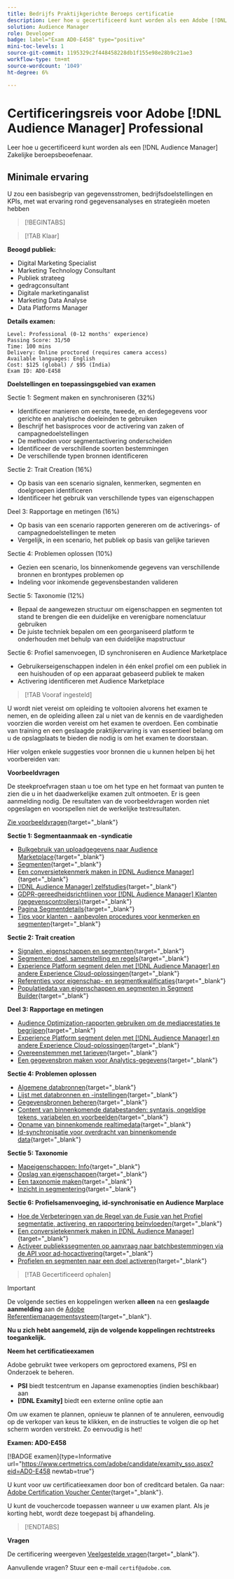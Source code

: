 ```yaml
---
title: Bedrijfs Praktijkgerichte Beroeps certificatie
description: Leer hoe u gecertificeerd kunt worden als een Adobe [!DNL Audience Manager] Zakelijke beroepsbeoefenaar.
solution: Audience Manager
role: Developer
badge: label="Exam AD0-E458" type="positive"
mini-toc-levels: 1
source-git-commit: 1195329c2f448458228db1f155e98e28b9c21ae3
workflow-type: tm+mt
source-wordcount: '1049'
ht-degree: 6%

---
```


# Certificeringsreis voor Adobe [!DNL Audience Manager] Professional

Leer hoe u gecertificeerd kunt worden als een [!DNL Audience Manager] Zakelijke beroepsbeoefenaar.

## Minimale ervaring

U zou een basisbegrip van gegevensstromen, bedrijfsdoelstellingen en KPIs, met wat ervaring rond gegevensanalyses en strategieën moeten hebben

>[!BEGINTABS]

>[!TAB Klaar]

**Beoogd publiek:**

* Digital Marketing Specialist
* Marketing Technology Consultant
* Publiek strateeg
* gedragconsultant
* Digitale marketinganalist
* Marketing Data Analyse
* Data Platforms Manager

**Details examen:**

```
Level: Professional (0-12 months' experience)
Passing Score: 31/50
Time: 100 mins
Delivery: Online proctored (requires camera access)
Available languages: English
Cost: $125 (global) / $95 (India)
Exam ID: AD0-E458
```

**Doelstellingen en toepassingsgebied van examen**

Sectie 1: Segment maken en synchroniseren (32%)

* Identificeer manieren om eerste, tweede, en derdegegevens voor gerichte en analytische doeleinden te gebruiken
* Beschrijf het basisproces voor de activering van zaken of campagnedoelstellingen
* De methoden voor segmentactivering onderscheiden
* Identificeer de verschillende soorten bestemmingen
* De verschillende typen bronnen identificeren

Sectie 2: Trait Creation (16%)

* Op basis van een scenario signalen, kenmerken, segmenten en doelgroepen identificeren
* Identificeer het gebruik van verschillende types van eigenschappen

Deel 3: Rapportage en metingen (16%)

* Op basis van een scenario rapporten genereren om de activerings- of campagnedoelstellingen te meten
* Vergelijk, in een scenario, het publiek op basis van gelijke tarieven

Sectie 4: Problemen oplossen (10%)

* Gezien een scenario, los binnenkomende gegevens van verschillende bronnen en brontypes problemen op
* Indeling voor inkomende gegevensbestanden valideren

Sectie 5: Taxonomie (12%)

* Bepaal de aangewezen structuur om eigenschappen en segmenten tot stand te brengen die een duidelijke en verenigbare nomenclatuur gebruiken
* De juiste techniek bepalen om een georganiseerd platform te onderhouden met behulp van een duidelijke mapstructuur

Sectie 6: Profiel samenvoegen, ID synchroniseren en Audience Marketplace

* Gebruikerseigenschappen indelen in één enkel profiel om een publiek in een huishouden of op een apparaat gebaseerd publiek te maken
* Activering identificeren met Audience Marketplace

>[!TAB Vooraf ingesteld]

U wordt niet vereist om opleiding te voltooien alvorens het examen te nemen, en de opleiding alleen zal u niet van de kennis en de vaardigheden voorzien die worden vereist om het examen te overdoen. Een combinatie van training en een geslaagde praktijkervaring is van essentieel belang om u de opslagplaats te bieden die nodig is om het examen te doorstaan.

Hier volgen enkele suggesties voor bronnen die u kunnen helpen bij het voorbereiden van:

**Voorbeeldvragen**

De steekproefvragen staan u toe om het type en het formaat van punten te zien die u in het daadwerkelijke examen zult ontmoeten. Er is geen aanmelding nodig. De resultaten van de voorbeeldvragen worden niet opgeslagen en voorspellen niet de werkelijke testresultaten.

[Zie voorbeeldvragen](https://scorpion.caveon.com/launchpad/ad0-e458-adobe-audience-manager-business-practitioner-professional-copy-dvaivw){target="_blank"}

**Sectie 1: Segmentaanmaak en -syndicatie**

* [Bulkgebruik van uploadgegevens naar Audience Marketplace](https://experienceleague.adobe.com/docs/audience-manager-learn/tutorials/audience-marketplace/buying-data/bulk-uploading-data-usage-into-the-audience-marketplace.html?lang=en){target="_blank"}
* [Segmenten](https://experienceleague.adobe.com/docs/analytics/components/segmentation/seg-overview.html?lang=en){target="_blank"}
* [Een conversietekenmerk maken in [!DNL Audience Manager]](https://experienceleague.adobe.com/docs/audience-manager-learn/tutorials/build-and-manage-audiences/traits-and-segments/creating-conversion-traits.html?lang=en){target="_blank"}
* [[!DNL Audience Manager] zelfstudies](https://experienceleague.adobe.com/docs/audience-manager-learn/tutorials/overview.html?lang=tr){target="_blank"}
* [GDPR-gereedheidsrichtlijnen voor [!DNL Audience Manager] Klanten (gegevenscontrollers)](https://experienceleague.adobe.com/docs/audience-manager/user-guide/overview/data-privacy/data-privacy-reference/aam-gdpr-readiness.html?lang=en){target="_blank"}
* [Pagina Segmentdetails](https://experienceleague.adobe.com/docs/audience-manager/user-guide/features/segments/segment-summary-view.html?lang=en){target="_blank"}
* [Tips voor klanten - aanbevolen procedures voor kenmerken en segmenten](https://experienceleague.adobe.com/docs/audience-manager-learn/tutorials/build-and-manage-audiences/traits-and-segments/customer-tips-traits-and-segments-best-practices.html%3Flang%3Dja){target="_blank"}

**Sectie 2: Trait creation**

* [Signalen, eigenschappen en segmenten](https://experienceleague.adobe.com/docs/audience-manager/user-guide/reference/signal-trait-segment.html?lang=en){target="_blank"}
* [Segmenten: doel, samenstelling en regels](https://experienceleague.adobe.com/docs/audience-manager/user-guide/features/segments/segments-purpose.html?lang=en){target="_blank"}
* [Experience Platform segment delen met [!DNL Audience Manager] en andere Experience Cloud-oplossingen](https://experienceleague.adobe.com/docs/audience-manager/user-guide/implementation-integration-guides/integration-experience-platform/aam-aep-audience-sharing.){target="_blank"}
* [Referenties voor eigenschap- en segmentkwalificaties](https://experienceleague.adobe.com/docs/audience-manager/user-guide/features/traits/trait-and-segment-qualification-reference.html?lang=en){target="_blank"}
* [Populatiedata van eigenschappen en segmenten in Segment Builder](https://experienceleague.adobe.com/docs/audience-manager/user-guide/features/segments/segment-builder-data.html?lang=en){target="_blank"}

**Deel 3: Rapportage en metingen**

* [Audience Optimization-rapporten gebruiken om de mediaprestaties te begrijpen](https://experienceleague.adobe.com/docs/audience-manager-learn/tutorials/reports/using-audience-optimization-reports-to-understand-media-performance.html?lang=en){target="_blank"}
* [Experience Platform segment delen met [!DNL Audience Manager] en andere Experience Cloud-oplossingen](https://experienceleague.adobe.com/docs/audience-manager/user-guide/implementation-integration-guides/integration-experience-platform/aam-aep-audience-sharing.html?lang=en){target="_blank"}
* [Overeenstemmen met tarieven](https://experienceleague.adobe.com/docs/audience-manager-learn/tutorials/data-activation/destinations-basics/understanding-match-rates.html?lang=en){target="_blank"}
* [Een gegevensbron maken voor Analytics-gegevens](https://experienceleague.adobe.com/docs/audience-manager-learn/tutorials/setup-and-admin/data-sources/create-a-data-source-for-analytics-data.html?lang=ru){target="_blank"}

**Sectie 4: Problemen oplossen**

* [Algemene databronnen](https://experienceleague.adobe.com/docs/audience-manager/user-guide/features/data-sources/global-data-sources.html?lang=en#:~:text=Global%20data%20sources%20are%20accessible,by%20manufacturers%20for%20advertising%20purposes.){target="_blank"}
* [Lijst met databronnen en -instellingen](https://experienceleague.adobe.com/docs/audience-manager/user-guide/features/data-sources/datasources-list-and-settings.html?lang=en){target="_blank"}
* [Gegevensbronnen beheren](https://experienceleague.adobe.com/docs/audience-manager/user-guide/features/data-sources/manage-datasources.html?lang=en){target="_blank"}
* [Content van binnenkomende databestanden: syntaxis, ongeldige tekens, variabelen en voorbeelden](https://experienceleague.adobe.com/docs/audience-manager/user-guide/implementation-integration-guides/sending-audience-data/batch-data-transfer-process/inbound-file-contents.html?lang=en){target="_blank"}
* [Opname van binnenkomende realtimedata](https://experienceleague.adobe.com/docs/audience-manager/user-guide/implementation-integration-guides/sending-audience-data/real-time-inbound-data-integration/real-time-data-transfer.html?lang=en){target="_blank"}
* [Id-synchronisatie voor overdracht van binnenkomende data](https://experienceleague.adobe.com/docs/audience-manager/user-guide/implementation-integration-guides/sending-audience-data/batch-data-transfer-process/id-sync-http.html?lang=en){target="_blank"}

**Sectie 5: Taxonomie**

* [Mapeigenschappen: Info](https://experienceleague.adobe.com/docs/audience-manager/user-guide/features/traits/about-folder-traits.html?lang=en){target="_blank"}
* [Opslag van eigenschappen](https://experienceleague.adobe.com/docs/audience-manager/user-guide/features/traits/trait-storage.html?lang=en){target="_blank"}
* [Een taxonomie maken](https://experienceleague.adobe.com/docs/audience-manager-learn/tutorials/build-and-manage-audiences/traits-and-segments/creating-a-trait-taxonomy.html?lang=en){target="_blank"}
* [Inzicht in segmentering](https://experienceleague.adobe.com/docs/experience-manager-cloud-service/content/sites/authoring/personalization/segmentation.html?lang=en){target="_blank"}

**Sectie 6: Profielsamenvoeging, id-synchronisatie en Audience Marplace**

* [Hoe de Verbeteringen van de Regel van de Fusie van het Profiel segmentatie, activering, en rapportering beïnvloeden](https://experienceleague.adobe.com/docs/audience-manager-learn/tutorials/build-and-manage-audiences/profile-merge/how-profile-merge-rule-enhancements-impact-segmentation-activation-and-reporting.html?lang=en){target="_blank"}
* [Een conversietekenmerk maken in [!DNL Audience Manager]](https://experienceleague.adobe.com/docs/audience-manager-learn/tutorials/build-and-manage-audiences/traits-and-segments/creating-conversion-traits.html?lang=en){target="_blank"}
* [Activeer publiekssegmenten op aanvraag naar batchbestemmingen via de API voor ad-hocactivering](https://experienceleague.adobe.com/docs/experience-platform/destinations/api/ad-hoc-activation-api.html?lang=en){target="_blank"}
* [Profielen en segmenten naar een doel activeren](https://experienceleague.adobe.com/docs/platform-learn/tutorials/destinations/activate-profiles-and-segments-to-a-destination.html?lang=en){target="_blank"}

>[!TAB Gecertificeerd ophalen]

>[!IMPORTANT]
>
>De volgende secties en koppelingen werken **alleen** na een **geslaagde aanmelding** aan de [Adobe Referentiemanagementsysteem](http://www.certmetrics.com/adobe){target="_blank"}.


**Nu u zich hebt aangemeld, zijn de volgende koppelingen rechtstreeks toegankelijk.**

**Neem het certificatieexamen**

Adobe gebruikt twee verkopers om geproctored examens, PSI en Onderzoek te beheren.

* **PSI** biedt testcentrum en Japanse examenopties (indien beschikbaar) aan
* **[!DNL Examity]** biedt een externe online optie aan

Om uw examen te plannen, opnieuw te plannen of te annuleren, eenvoudig op de verkoper van keus te klikken, en de instructies te volgen die op het scherm worden verstrekt. Zo eenvoudig is het!

**Examen: AD0-E458**

[!BADGE examen]{type=Informative url="https://www.certmetrics.com/adobe/candidate/examity_sso.aspx?eid=AD0-E458 newtab=true"}

U kunt voor uw certificatieexamen door bon of creditcard betalen. Ga naar: [Adobe Certification Voucher Center](https://market.xvoucher.com/adobe/global){target="_blank"}.

U kunt de vouchercode toepassen wanneer u uw examen plant. Als je korting hebt, wordt deze toegepast bij afhandeling.

>[!ENDTABS]

**Vragen**

De certificering weergeven [Veelgestelde vragen](https://experienceleague.adobe.com/docs/certification/certification/faq.html?lang=en){target="_blank"}.

Aanvullende vragen? Stuur een e-mail `certif@adobe.com`.
